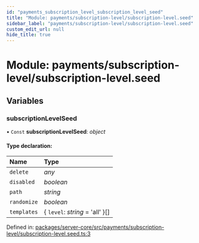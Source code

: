 ```yaml
---
id: "payments_subscription_level_subscription_level_seed"
title: "Module: payments/subscription-level/subscription-level.seed"
sidebar_label: "payments/subscription-level/subscription-level.seed"
custom_edit_url: null
hide_title: true
---
```


# Module: payments/subscription-level/subscription-level.seed

## Variables

### subscriptionLevelSeed

• `Const` **subscriptionLevelSeed**: *object*

#### Type declaration:

| Name | Type |
| :------ | :------ |
| `delete` | *any* |
| `disabled` | *boolean* |
| `path` | *string* |
| `randomize` | *boolean* |
| `templates` | { `level`: *string* = 'all' }[] |

Defined in: [packages/server-core/src/payments/subscription-level/subscription-level.seed.ts:3](https://github.com/xr3ngine/xr3ngine/blob/2d83606b6/packages/server-core/src/payments/subscription-level/subscription-level.seed.ts#L3)
